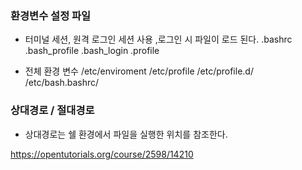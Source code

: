 ### 환경변수 설정 파일
- 터미널 세션, 원격 로그인 세션 사용 ,로그인 시 파일이 로드 된다.
.bashrc
.bash_profile
.bash_login
.profile


- 전체 환경 변수
/etc/enviroment
/etc/profile
/etc/profile.d/
/etc/bash.bashrc/

### 상대경로 / 절대경로
- 상대경로는 쉘 환경에서 파일을 실행한 위치를 참조한다.



https://opentutorials.org/course/2598/14210
